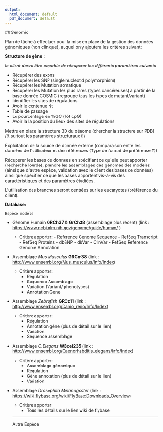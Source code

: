 ```yaml
---
output:
  html_document: default
  pdf_document: default
---
```

##Genomic

Plan de tâche à effectuer pour la mise en place de la gestion des données génomiques (non clinique), auquel on y ajoutera les critères suivant:

**Structure de gène** :

*le client devra être capable de récuperer les différents paramètres suivants*

- Récupérer des exons
- Récupérer les SNP (single nucleotid polymorphism)
- Récupérer les Mutation somatique
- Récupérer les Mutation les plus rares (types cancéreuses) à partir de la base donnée COSMIC (regroupe tous les types de mutant/variant)
- Identifier les sites de régulations
- Avoir le contenue Nt
- Table de passage
- Le pourcentage en %GC (ilôt cpG)
- Avoir la la position du lieux des sites de régulations

Mettre en place la structure 3D du génome (chercher la structure sur PDB) /!\ surtout les paramètres structuraux /!\


Exploitation de la source de donnée externe (comparaison entre les données de l'utilisateur et des références (Type de format de préférence ?))

Récuperer les bases de données en spécifiant ce qu'elle peut apporter (recherche lourde), prendre les assemblages des génomes des modèles (ainsi que d'autre espèce, validation avec le client des bases de données) ainsi que spécifier ce que les bases apportent vis-à-vis des caractéristiques et des paramètres étudiées.

L'utilisation des branches seront centrées sur les eucaryotes (préférence du client).

  **Database:**
	
	Espèce modèle
	
* Génome Humain **GRCh37** & **GrCh38** (assemblage plus récent) (link  : https://www.ncbi.nlm.nih.gov/genome/guide/human/ ) 
    + Critère apporter:
          -	Reference Genome Sequence
          -	RefSeq Transcript
          -	RefSeq Proteins
          -	dbSNP
          -	dbVar
          -	ClinVar
          -	RefSeq Reference Genome Annotation

* Assemblage *Mus Musculus* **GRCm38** (link  : http://www.ensembl.org/Mus_musculus/Info/Index)
    + Critère apporter:
        -	Régulation
        -	Sequence Assemblage
        -	Variation (Variant/ phenotypes)
        -	Annotation Gene

* Assemblage *Zebrafish* **GRCz11** (link  : http://www.ensembl.org/Danio_rerio/Info/Index)
    + Critère apporter:
        -	Régulation
        -	Annotation gène (plus de détail sur le lien)
        -	Variation
        -	Sequence assemblage

* Assemblage *C.Elegans* **WBcel235** (link  : http://www.ensembl.org/Caenorhabditis_elegans/Info/Index)
    + Critère apporter:
        -	Assemblage génomique
        -	Régulation
        -	Gène annotation (plus de détail sur le lien)
        -	Variation

* Assemblage *Drosophila Melanogaster* (link  : https://wiki.flybase.org/wiki/FlyBase:Downloads_Overview)
    + Critère apporter
        - Tous les détails sur le lien wiki de flybase
	
  ****

	Autre Espèce


